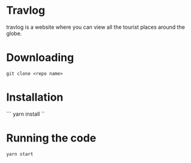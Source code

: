 # Travlog
travlog is a website where you can view all the tourist places around the globe.

# Downloading 

```git clone <repo name> ```

# Installation

``` yarn install ``

# Running the code

``` yarn start ```
